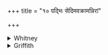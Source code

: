 +++
title = "१० पद्भिः सेदिमवक्रामन्निरां"

+++

<details><summary>Whitney</summary>

### Translation
10. With his feet treading down debility (*sedí*), with his thighs  
(*ján̄ghā*) extracting (*ut-khid*) refreshing drink—with weariness go the  
draft-ox and the plowman unto sweet drink (*kīlála*).

### Notes
The verse seems rather out of place here. As both *n* and *m* final are  
assimilated to an initial palatal, the *pada*-text commits the blunder  
in **b** of understanding *írāṁ* to be for *írān;* and, as is usual in  
such cases, a part of our mss. read *írān j-* (so P.M.W.E.I.); SPP. very  
properly emends his *pada*-text to *írām*. The comm. reads in **d**  
*kīnāśasya* for *-śaś ca* (one of SPP's authorities following him: "with  
the old accent," SPP. remarks, as if the change of reading involved a  
change of accent), and makes *gachatas* a genitive agreeing with  
it—against the accent; but this he regularly ignores. *Irām*, it may be  
added, he glosses with *bhūmim!*
</details>

<details><summary>Griffith</summary>

With feet subduing weariness, with legs extracting freshening draughts, Through toil the plougher and the Ox approach the honeyed beverage.
</details>
